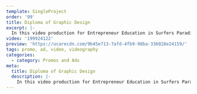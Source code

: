```yaml
---
template: SingleProject
order: '99'
title: Diploma of Graphic Design
excerpt: |-
  In this video production for Entrepreneur Education in Surfers Paradise – we get a first hand account from Belinda who is living and working on the Gold Coast. Belinda who is a freelance graphic designer talks about her entrepreneur approach to design projects including meeting face to face with clients and industry professionals. The Diploma of graphic design at Entrepreneur Education provides practical application which provides students with an competitive advantage when entering the workforce.
video: '199924122'
preview: 'https://ucarecdn.com/9b45e713-7afd-4fb9-98ba-336028e24159/'
tags: promo, ad, video, videography
categories:
  - category: Promos and Ads
meta:
  title: Diploma of Graphic Design
  description: |-
    In this video production for Entrepreneur Education in Surfers Paradise – we get a first hand account from Belinda who is living and working on the Gold Coast. Belinda who is a freelance graphic designer talks about her entrepreneur approach to design projects including meeting face to face with clients and industry professionals. The Diploma of graphic design at Entrepreneur Education provides practical application which provides students with an competitive advantage when entering the workforce.
---
```

